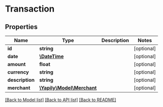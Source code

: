 # Transaction

## Properties
Name | Type | Description | Notes
------------ | ------------- | ------------- | -------------
**id** | **string** |  | [optional] 
**date** | [**\DateTime**](\DateTime.md) |  | [optional] 
**amount** | **float** |  | [optional] 
**currency** | **string** |  | [optional] 
**description** | **string** |  | [optional] 
**merchant** | [**\Yapily\Model\Merchant**](Merchant.md) |  | [optional] 

[[Back to Model list]](../README.md#documentation-for-models) [[Back to API list]](../README.md#documentation-for-api-endpoints) [[Back to README]](../README.md)


